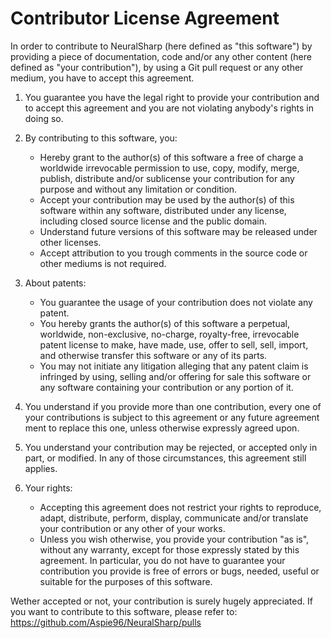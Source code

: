 # Contributor License Agreement

In order to contribute to NeuralSharp (here defined as "this software") by providing a piece of documentation, code and/or any other content (here defined as "your contribution"), by using a Git pull request or any other medium, you have to accept this agreement.


1) You guarantee you have the legal right to provide your contribution and to accept this agreement and you are not violating anybody's rights in doing so.

2) By contributing to this software, you:
    - Hereby grant to the author(s) of this software a free of charge a worldwide irrevocable permission to use, copy, modify, merge, publish, distribute and/or sublicense your contribution for any purpose and without any limitation or condition.
    - Accept your contribution may be used by the author(s) of this software within any software, distributed under any license, including closed source license and the public domain.
    - Understand future versions of this software may be released under other licenses.
    - Accept attribution to you trough comments in the source code or other mediums is not required.

3) About patents:
    - You guarantee the usage of your contribution does not violate any patent.
    - You hereby grants the author(s) of this software a perpetual, worldwide, non-exclusive, no-charge, royalty-free, irrevocable patent license to make, have made, use, offer to sell, sell, import, and otherwise transfer this software or any of its parts.
    - You may not initiate any litigation alleging that any patent claim is infringed by using, selling and/or offering for sale this software or any software containing your contribution or any portion of it.

4) You understand if you provide more than one contribution, every one of your contributions is subject to this agreement or any future agreement ment to replace this one, unless otherwise expressly agreed upon.

5) You understand your contribution may be rejected, or accepted only in part, or modified. In any of those circumstances, this agreement still applies.

6) Your rights:
    - Accepting this agreement does not restrict your rights to reproduce, adapt, distribute, perform, display, communicate and/or translate your contribution or any other of your works.
    - Unless you wish otherwise, you provide your contribution "as is", without any warranty, except for those expressly stated by this agreement. In particular, you do not have to guarantee your contribution you provide is free of errors or bugs, needed, useful or suitable for the purposes of this software.


Wether accepted or not, your contribution is surely hugely appreciated.
If you want to contribute to this software, please refer to: https://github.com/Aspie96/NeuralSharp/pulls
